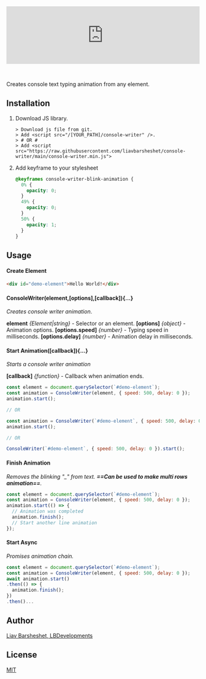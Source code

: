 <iframe style="border:none;padding:0px 0px 30px 0px;width:100%" src="https://liavbarsheshet.github.io/console-writer/" >
</iframe>

Creates console text typing animation from any element.

## Installation

1. Download JS library.
   ```
   > Download js file from git.
   > Add <script src="/[YOUR_PATH]/console-writer" />.
   > # OR #
   > Add <script src="https://raw.githubusercontent.com/liavbarsheshet/console-writer/main/console-writer.min.js">
   ```
2. Add keyframe to your stylesheet
   ```css
   @keyframes console-writer-blink-animation {
     0% {
       opacity: 0;
     }
     49% {
       opacity: 0;
     }
     50% {
       opacity: 1;
     }
   }
   ```

## Usage

#### Create Element

```html
<div id="demo-element">Hello World!</div>
```

#### ConsoleWriter(element,[options],[callback]){...}

_Creates console writer animation_.

**element** _{Element|string}_ - Selector or an element.
**[options]** _{object}_ - Animation options.
**[options.speed]** _{number}_ - Typing speed in milliseconds.
**[options.delay]** _{number}_ - Animation delay in milliseconds.

#### Start Animation([callback]){...}

_Starts a console writer animation_

**[callback]** _{function}_ - Callback when animation ends.

```js
const element = document.querySelector(`#demo-element`);
const animation = ConsoleWriter(element, { speed: 500, delay: 0 });
animation.start();

// OR

const animation = ConsoleWriter(`#demo-element`, { speed: 500, delay: 0 });
animation.start();

// OR

ConsoleWriter(`#demo-element`, { speed: 500, delay: 0 }).start();
```

#### Finish Animation

_Removes the blinking "\_" from text.
**==Can be used to make multi rows animation==**._

```js
const element = document.querySelector(`#demo-element`);
const animation = ConsoleWriter(element, { speed: 500, delay: 0 });
animation.start(() => {
  // Animation was completed
  animation.finish();
  // Start another line animation
});
```

#### Start Async

_Promises animation chain._

```js
const element = document.querySelector(`#demo-element`);
const animation = ConsoleWriter(element, { speed: 500, delay: 0 });
await animation.start()
.then(() => {
  animation.finish();
})
.then()...
```

## Author

[Liav Barsheshet, LBDevelopments](https://github.com/liavbarsheshet)

## License

[MIT](LICENSE)
